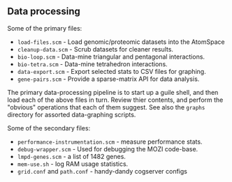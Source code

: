 
Data processing
---------------
Some of the primary files:

* `load-files.scm` - Load genomic/proteomic datasets into the AtomSpace
* `cleanup-data.scm` - Scrub datasets for cleaner results.
* `bio-loop.scm` - Data-mine triangular and pentagonal interactions.
* `bio-tetra.scm` - Data-mine tetrahedron interactions.
* `data-export.scm` - Export selected stats to CSV files for graphing.
* `gene-pairs.scm` - Provide a sparse-matrix API for data analysis.

The primary data-processing pipeline is to start up a guile shell,
and then load each of the above files in turn.  Review thier contents,
and perform the "obvious" operations that each of them suggest.
See also the `graphs` directory for assorted data-graphing scripts.

Some of the secondary files:
* `performance-instrumentation.scm` - measure performance stats.
* `debug-wrapper.scm` - Used for debugging the MOZI code-base.
* `lmpd-genes.scm` - a list of 1482 genes.
* `mem-use.sh` - log RAM usage statistics.
* `grid.conf` and `path.conf` - handy-dandy cogserver configs
